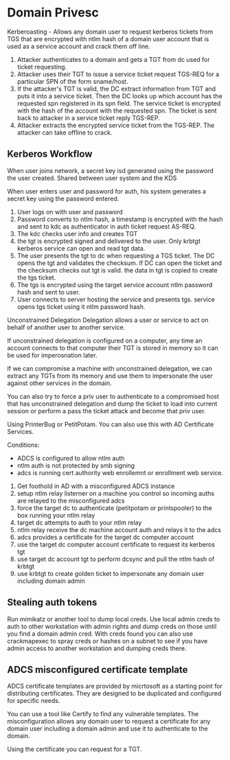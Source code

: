 # Domain Privesc

Kerberoasting - Allows any domain user to request kerberos tickets from TGS that are encrypted with ntlm hash of a domain user account that is used as a service account and crack them off line. 

1. Attacker authenticates to a domain and gets a TGT from dc used for ticket requesting. 
2. Attacker uses their TGT to issue a service ticket request TGS-REQ for a particular SPN of the form sname/host. 
3. If the attacker's TGT is valid, the DC extract information from TGT and puts it into a service ticket. Then the DC looks up which account has the requested spn registered in its  spn field. The service ticket is encrypted with the hash of the account with the requested spn. The ticket is sent back to attacker in a service ticket reply TGS-REP.
4. Attacker extracts the encrypted service ticket from the TGS-REP. The attacker can take offline to crack.

## Kerberos Workflow
When user joins network, a secret key isd generated using the password the user created. Shared between user system and the KDS

When user enters user and password for auth, his system generates a secret key using the password entered.

1. User logs on with user and password
2. Password converts to ntlm hash, a timestamp is encrypted with the hash and sent to kdc as authenticator in auth ticket request AS-REQ.
3. The kdc checks user info and creates TGT
4. the tgt is encrypted signed and delivered to the user. Only krbtgt kerberos service can open and read tgt data.
5. The user presents the tgt to dc when requesting a TGS ticket. The DC opens the tgt and validates the checksum. If DC can open the ticket and the checksum checks out tgt is valid. the data in tgt is copied to create the tgs ticket.
6. The tgs is encrypted using the target service account ntlm password hash and sent to user.
7. User connects to server hosting the service and presents tgs. service opens tgs ticket using it ntlm password hash.

Unconstrained Delegation
Delegation allows a user or service to act on behalf of another user to another service.

If unconstrained delegation is configured on a computer, any time an account connects to that computer their TGT is stored in memory so it can be used for imperosnation later.

If we can compromise a machine with unconstrained delegation, we can extract any TGTs from its memory and use them to impersonate the user against other services in the domain.

You can also try to force a priv user to authenticate to a compromised host that has unconstrained delegation and dump the ticket to load into current session or perform a pass the ticket attack and become that priv user.

Using PrinterBug or PetitPotam. 
You can also use this with AD Certificate Services.

Conditions:
- ADCS is configured to allow ntlm auth
- ntlm auth is not protected by smb signing
- adcs is running cert authority web enrollemnt or enrollment web service.

1. Get foothold in AD with a misconfigured ADCS instance
2. setup ntlm relay listerner on a machine you control so incoming auths are relayed to the misconfigured adcs
3. force the target dc to authenticate (petitpotam or printspooler) to the box running your ntlm relay
4. target dc attempts to auth to your ntlm relay
5. ntlm relay receive the dc machine account auth and relays it to the adcs
6. adcs provides a certificate for the target dc computer account
7. use the target dc computer account certificate to request its kerberos tgt
8. use target dc account tgt to perform dcsync and pull the ntlm hash of krbtgt
9. use krbtgt to create golden ticket to impersonate any domain user including domain admin

## Stealing auth tokens
Run mimikatz or another tool to dump local creds. Use local admin creds to auth to other workstation with admin rights and dump creds on those until you find a domain admin cred. With creds found you can also use crackmapexec to spray creds or hashes on a subnet to see if you have admin access to another workstation and dumping creds there.

## ADCS misconfigured certificate template
ADCS certificate templates are provided by micrtosoft as a starting point for distributing certificates. They are designed to be duplicated and configured for specific needs.

You can use a tool like Certify to find any vulnerable templates. The misconfiguration allows any domain user to request a certificate for any domain user including a domain admin and use it to authenticate to the domain. 

Using the certificate you can request for a TGT. 